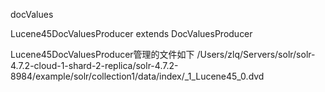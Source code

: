 docValues

Lucene45DocValuesProducer extends DocValuesProducer

Lucene45DocValuesProducer管理的文件如下
/Users/zlq/Servers/solr/solr-4.7.2-cloud-1-shard-2-replica/solr-4.7.2-8984/example/solr/collection1/data/index/_1_Lucene45_0.dvd


